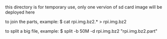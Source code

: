 this directory is for temporary use, only one vervion of sd card image will be deployed here

to join the parts, example:
    $ cat rpi.img.bz2.* > rpi.img.bz2

to split a big file, example:
    $ split -b 50M -d rpi.img.bz2 "rpi.img.bz2.part"
